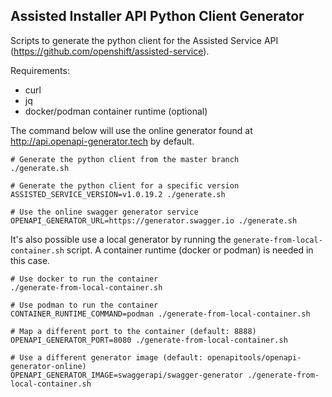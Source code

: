 ## Assisted Installer API Python Client Generator

Scripts to generate the python client for the Assisted Service API (https://github.com/openshift/assisted-service).

Requirements:
- curl
- jq
- docker/podman container runtime (optional)

The command below will use the online generator found at http://api.openapi-generator.tech by default.
```
# Generate the python client from the master branch
./generate.sh

# Generate the python client for a specific version
ASSISTED_SERVICE_VERSION=v1.0.19.2 ./generate.sh

# Use the online swagger generator service
OPENAPI_GENERATOR_URL=https://generator.swagger.io ./generate.sh
```

It's also possible use a local generator by running the ```generate-from-local-container.sh``` script.
A container runtime (docker or podman) is needed in this case.
```
# Use docker to run the container
./generate-from-local-container.sh

# Use podman to run the container
CONTAINER_RUNTIME_COMMAND=podman ./generate-from-local-container.sh

# Map a different port to the container (default: 8888)
OPENAPI_GENERATOR_PORT=8080 ./generate-from-local-container.sh

# Use a different generator image (default: openapitools/openapi-generator-online)
OPENAPI_GENERATOR_IMAGE=swaggerapi/swagger-generator ./generate-from-local-container.sh
```
